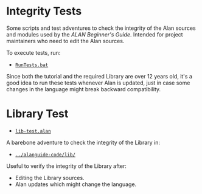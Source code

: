 # Integrity Tests

Some scripts and test adventures to check the integrity of the Alan sources and modules used by the _ALAN Beginner's Guide_. Intended for project maintainers who need to edit the Alan sources.

To execute tests, run:

- [`RunTests.bat`](./RunTests.bat)

Since both the tutorial and the required Library are over 12 years old, it's a good idea to run these tests whenever Alan is updated, just in case some changes in the language might break backward compatibility.

# Library Test

- [`lib-test.alan`](./lib-test.alan)

A barebone adventure to check the integrity of the Library in:

- [`../alanguide-code/lib/`](../alanguide-code/lib/)

Useful to verify the integrity of the Library after:

- Editing the Library sources.
- Alan updates which might change the language.


<!-----------------------------------------------------------------------------
                               REFERENCE LINKS
------------------------------------------------------------------------------>



<!-- EOF -->
